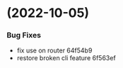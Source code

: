 #  (2022-10-05)


### Bug Fixes

* fix use on router 64f54b9
* restore broken cli feature 6f563ef



